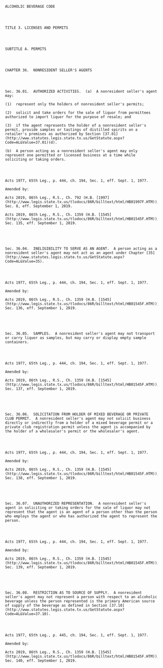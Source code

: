 ﻿
    
    
    	
    					
    
    
    ALCOHOLIC BEVERAGE CODE
    
      
    
    
    TITLE 3. LICENSES AND PERMITS
    
      
    
    
    SUBTITLE A. PERMITS
    
      
    
    
    CHAPTER 36.  NONRESIDENT SELLER'S AGENTS
    
      
    
    
    Sec. 36.01.  AUTHORIZED ACTIVITIES.  (a)  A nonresident seller's agent may:
    
    (1)  represent only the holders of nonresident seller's permits;
    
    (2)  solicit and take orders for the sale of liquor from permittees authorized to import liquor for the purpose of resale; and
    
    (3)  if the agent represents the holder of a nonresident seller's permit, provide samples or tastings of distilled spirits on a retailer's premises as authorized by Section [37.01](http://www.statutes.legis.state.tx.us/GetStatute.aspx?Code=AL&Value=37.01)(d).
    
    (b)  A person acting as a nonresident seller's agent may only represent one permitted or licensed business at a time while soliciting or taking orders.
    
    
    
    
    Acts 1977, 65th Leg., p. 444, ch. 194, Sec. 1, eff. Sept. 1, 1977.
    
    Amended by: 
    
    Acts 2019, 86th Leg., R.S., Ch. 792 (H.B. [1997](http://www.legis.state.tx.us/tlodocs/86R/billtext/html/HB01997F.HTM)), Sec. 8, eff. September 1, 2019.
    
    Acts 2019, 86th Leg., R.S., Ch. 1359 (H.B. [1545](http://www.legis.state.tx.us/tlodocs/86R/billtext/html/HB01545F.HTM)), Sec. 135, eff. September 1, 2019.
    
    
    
    
    
    Sec. 36.04.  INELIGIBILITY TO SERVE AS AN AGENT.  A person acting as a nonresident seller's agent may not act as an agent under Chapter [35](http://www.statutes.legis.state.tx.us/GetStatute.aspx?Code=AL&Value=35).
    
    
    
    
    Acts 1977, 65th Leg., p. 444, ch. 194, Sec. 1, eff. Sept. 1, 1977.
    
    Amended by: 
    
    Acts 2019, 86th Leg., R.S., Ch. 1359 (H.B. [1545](http://www.legis.state.tx.us/tlodocs/86R/billtext/html/HB01545F.HTM)), Sec. 136, eff. September 1, 2019.
    
    
    
    
    
    Sec. 36.05.  SAMPLES.  A nonresident seller's agent may not transport or carry liquor as samples, but may carry or display empty sample containers.
    
    
    
    
    Acts 1977, 65th Leg., p. 444, ch. 194, Sec. 1, eff. Sept. 1, 1977.
    
    Amended by: 
    
    Acts 2019, 86th Leg., R.S., Ch. 1359 (H.B. [1545](http://www.legis.state.tx.us/tlodocs/86R/billtext/html/HB01545F.HTM)), Sec. 137, eff. September 1, 2019.
    
    
    
    
    
    Sec. 36.06.  SOLICITATION FROM HOLDER OF MIXED BEVERAGE OR PRIVATE CLUB PERMIT.  A nonresident seller's agent may not solicit business directly or indirectly from a holder of a mixed beverage permit or a private club registration permit unless the agent is accompanied by the holder of a wholesaler's permit or the wholesaler's agent.
    
    
    
    
    Acts 1977, 65th Leg., p. 444, ch. 194, Sec. 1, eff. Sept. 1, 1977.
    
    Amended by: 
    
    Acts 2019, 86th Leg., R.S., Ch. 1359 (H.B. [1545](http://www.legis.state.tx.us/tlodocs/86R/billtext/html/HB01545F.HTM)), Sec. 138, eff. September 1, 2019.
    
    
    
    
    
    Sec. 36.07.  UNAUTHORIZED REPRESENTATION.  A nonresident seller's agent in soliciting or taking orders for the sale of liquor may not represent that the agent is an agent of a person other than the person who employs the agent or who has authorized the agent to represent the person.
    
    
    
    
    Acts 1977, 65th Leg., p. 444, ch. 194, Sec. 1, eff. Sept. 1, 1977.
    
    Amended by: 
    
    Acts 2019, 86th Leg., R.S., Ch. 1359 (H.B. [1545](http://www.legis.state.tx.us/tlodocs/86R/billtext/html/HB01545F.HTM)), Sec. 139, eff. September 1, 2019.
    
    
    
    
    
    Sec. 36.08.  RESTRICTION AS TO SOURCE OF SUPPLY.  A nonresident seller's agent may not represent a person with respect to an alcoholic beverage unless the person represented is the primary American source of supply of the beverage as defined in Section [37.10](http://www.statutes.legis.state.tx.us/GetStatute.aspx?Code=AL&Value=37.10).
    
    
    
    
    Acts 1977, 65th Leg., p. 445, ch. 194, Sec. 1, eff. Sept. 1, 1977.
    
    Amended by: 
    
    Acts 2019, 86th Leg., R.S., Ch. 1359 (H.B. [1545](http://www.legis.state.tx.us/tlodocs/86R/billtext/html/HB01545F.HTM)), Sec. 140, eff. September 1, 2019.
    
    
    
    
    				

